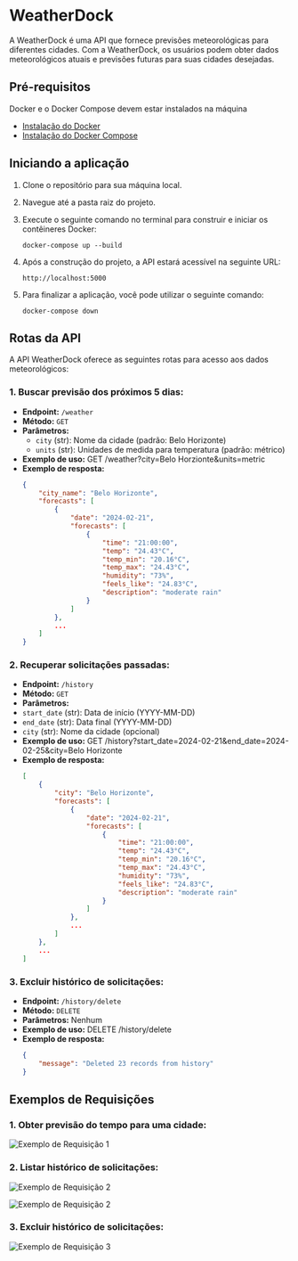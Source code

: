 # WeatherDock

A WeatherDock é uma API que fornece previsões meteorológicas para diferentes cidades. Com a WeatherDock, os usuários podem obter dados meteorológicos atuais e previsões futuras para suas cidades desejadas.

## Pré-requisitos 

Docker e o Docker Compose devem estar instalados na máquina

- [Instalação do Docker](https://docs.docker.com/get-docker/)
- [Instalação do Docker Compose](https://docs.docker.com/compose/install/)

## Iniciando a aplicação

1. Clone o repositório para sua máquina local.

2. Navegue até a pasta raiz do projeto.

3. Execute o seguinte comando no terminal para construir e iniciar os contêineres Docker:

    ```
    docker-compose up --build
    ```

4. Após a construção do projeto, a API estará acessível na seguinte URL:

    ```
    http://localhost:5000
    ```

5. Para finalizar a aplicação, você pode utilizar o seguinte comando:

    ```
    docker-compose down
    ```

## Rotas da API

A API WeatherDock oferece as seguintes rotas para acesso aos dados meteorológicos:

### 1. Buscar previsão dos próximos 5 dias:

- **Endpoint:** `/weather`
- **Método:** `GET`
- **Parâmetros:**
  - `city` (str): Nome da cidade (padrão: Belo Horizonte)
  - `units` (str): Unidades de medida para temperatura (padrão: métrico)
- **Exemplo de uso:**
GET /weather?city=Belo Horzionte&units=metric
- **Exemplo de resposta:**
  ```json
  {
      "city_name": "Belo Horizonte",
      "forecasts": [
          {
              "date": "2024-02-21",
              "forecasts": [
                  {
                      "time": "21:00:00",
                      "temp": "24.43°C",
                      "temp_min": "20.16°C",
                      "temp_max": "24.43°C",
                      "humidity": "73%",
                      "feels_like": "24.83°C",
                      "description": "moderate rain"
                  }
              ]
          },
          ...
      ]
  }
  ```

### 2. Recuperar solicitações passadas:

- **Endpoint:** `/history`
- **Método:** `GET`
- **Parâmetros:**
- `start_date` (str): Data de início (YYYY-MM-DD)
- `end_date` (str): Data final (YYYY-MM-DD)
- `city` (str): Nome da cidade (opcional)
- **Exemplo de uso:**
GET /history?start_date=2024-02-21&end_date=2024-02-25&city=Belo Horizonte
- **Exemplo de resposta:**
  ```json
  [
      {
          "city": "Belo Horizonte",
          "forecasts": [
              {
                  "date": "2024-02-21",
                  "forecasts": [
                      {
                          "time": "21:00:00",
                          "temp": "24.43°C",
                          "temp_min": "20.16°C",
                          "temp_max": "24.43°C",
                          "humidity": "73%",
                          "feels_like": "24.83°C",
                          "description": "moderate rain"
                      }
                  ]
              },
              ...
          ]
      },
      ...
  ]
  ```
### 3. Excluir histórico de solicitações:

- **Endpoint:** `/history/delete`
- **Método:** `DELETE`
- **Parâmetros:** Nenhum
- **Exemplo de uso:**
DELETE /history/delete
- **Exemplo de resposta:**
  ```json
  {
      "message": "Deleted 23 records from history"
  }
  ```

## Exemplos de Requisições

### 1. Obter previsão do tempo para uma cidade:

![Exemplo de Requisição 1](assets/forecast.png)

### 2. Listar histórico de solicitações:

![Exemplo de Requisição 2](assets/history_params.png)

![Exemplo de Requisição 2](assets/history.png)

### 3. Excluir histórico de solicitações:

![Exemplo de Requisição 3](assets/delete.png)